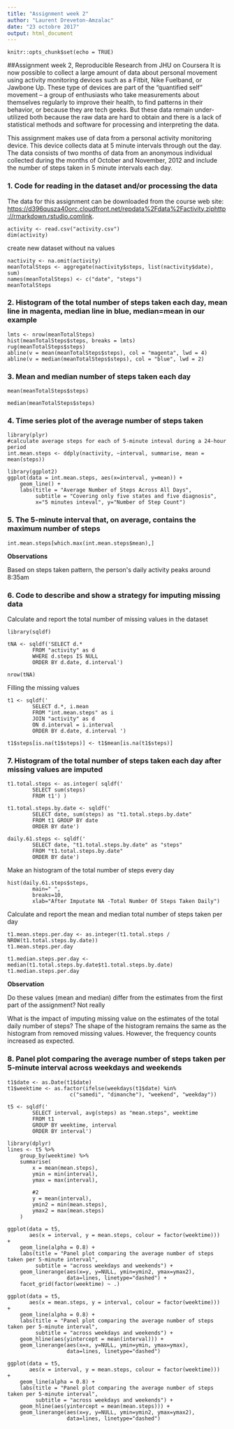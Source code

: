 ```yaml
---
title: "Assignment week 2"
author: "Laurent Dreveton-Amzalac"
date: "23 octobre 2017"
output: html_document
---
```


```{r setup, include=FALSE}
knitr::opts_chunk$set(echo = TRUE)
```
##Assignment week 2, Reproducible Research from JHU on Coursera
It is now possible to collect a large amount of data about personal movement using activity monitoring devices such as a Fitbit, Nike Fuelband, or Jawbone Up. These type of devices are part of the “quantified self” movement – a group of enthusiasts who take measurements about themselves regularly to improve their health, to find patterns in their behavior, or because they are tech geeks. But these data remain under-utilized both because the raw data are hard to obtain and there is a lack of statistical methods and software for processing and interpreting the data.

This assignment makes use of data from a personal activity monitoring device. This device collects data at 5 minute intervals through out the day. The data consists of two months of data from an anonymous individual collected during the months of October and November, 2012 and include the number of steps taken in 5 minute intervals each day.

### 1. Code for reading in the dataset and/or processing the data
The data for this assignment can be downloaded from the course web site: <https://d396qusza40orc.cloudfront.net/repdata%2Fdata%2Factivity.ziphttp://rmarkdown.rstudio.com>[link](https://d396qusza40orc.cloudfront.net/repdata%2Fdata%2Factivity.ziphttp://rmarkdown.rstudio.com).

```{r setoptions,echo=TRUE}
activity <- read.csv("activity.csv")
dim(activity)
```

create new dataset without na values
```{r}
nactivity <- na.omit(activity)
meanTotalSteps <- aggregate(nactivity$steps, list(nactivity$date), sum)
names(meanTotalSteps) <- c("date", "steps")
meanTotalSteps
```

### 2. Histogram of the total number of steps taken each day, mean line in magenta, median line in blue, median=mean in our example
```{r}
lmts <- nrow(meanTotalSteps)
hist(meanTotalSteps$steps, breaks = lmts)
rug(meanTotalSteps$steps)
abline(v = mean(meanTotalSteps$steps), col = "magenta", lwd = 4)
abline(v = median(meanTotalSteps$steps), col = "blue", lwd = 2)
```

### 3. Mean and median number of steps taken each day

```{r}
mean(meanTotalSteps$steps)
```
```{r}
median(meanTotalSteps$steps)
```

### 4. Time series plot of the average number of steps taken

```{r}
library(plyr)
#calculate average steps for each of 5-minute inteval during a 24-hour period
int.mean.steps <- ddply(nactivity, ~interval, summarise, mean = mean(steps))
```
```{r tidy=FALSE}
library(ggplot2)
ggplot(data = int.mean.steps, aes(x=interval, y=mean)) +
    geom_line() + 
    labs(title = "Average Number of Steps Across All Days", 
         subtitle = "Covering only five states and five diagnosis", 
         x="5 minutes inteval", y="Number of Step Count")
```

### 5. The 5-minute interval that, on average, contains the maximum number of steps

```{r}
int.mean.steps[which.max(int.mean.steps$mean),]
```

**Observations**

Based on steps taken pattern, the person's daily activity peaks around 8:35am

### 6. Code to describe and show a strategy for imputing missing data

Calculate and report the total number of missing values in the dataset

```{r}
library(sqldf)
```

```{r tidy=FALSE}
tNA <- sqldf('SELECT d.* 
        FROM "activity" as d
        WHERE d.steps IS NULL 
        ORDER BY d.date, d.interval')
```

```{r}
nrow(tNA)
```
Filling the missing values

```{r tidy=FALSE}
t1 <- sqldf('
        SELECT d.*, i.mean 
        FROM "int.mean.steps" as i 
        JOIN "activity" as d 
        ON d.interval = i.interval 
        ORDER BY d.date, d.interval ')

t1$steps[is.na(t1$steps)] <- t1$mean[is.na(t1$steps)]
```

### 7. Histogram of the total number of steps taken each day after missing values are imputed

```{r tidy=FALSE}
t1.total.steps <- as.integer( sqldf('
        SELECT sum(steps) 
        FROM t1') )
        
t1.total.steps.by.date <- sqldf('
        SELECT date, sum(steps) as "t1.total.steps.by.date" 
        FROM t1 GROUP BY date 
        ORDER BY date')
        
daily.61.steps <- sqldf('
        SELECT date, "t1.total.steps.by.date" as "steps" 
        FROM "t1.total.steps.by.date" 
        ORDER BY date')
```

Make an histogram of the total number of steps every day

```{r tidy=FALSE}
hist(daily.61.steps$steps,
        main=" ", 
        breaks=10, 
        xlab="After Imputate NA -Total Number Of Steps Taken Daily")
```

Calculate and report the mean and median total number of steps taken per day

```{r}
t1.mean.steps.per.day <- as.integer(t1.total.steps / NROW(t1.total.steps.by.date))
t1.mean.steps.per.day
```

```{r}
t1.median.steps.per.day <- median(t1.total.steps.by.date$t1.total.steps.by.date)
t1.median.steps.per.day
```
**Observation**

Do these values (mean and median) differ from the estimates from the first part of the assignment? Not really

What is the impact of imputing missing value on the estimates of the total daily number of steps? The shape of the histogram remains the same as the histogram from removed missing values. However, the frequency counts increased as expected.

### 8. Panel plot comparing the average number of steps taken per 5-minute interval across weekdays and weekends

```{r tidy=FALSE}
t1$date <- as.Date(t1$date)
t1$weektime <- as.factor(ifelse(weekdays(t1$date) %in%
                    c("samedi", "dimanche"), "weekend", "weekday"))
        
t5 <- sqldf('
        SELECT interval, avg(steps) as "mean.steps", weektime             
        FROM t1 
        GROUP BY weektime, interval 
        ORDER BY interval')
```

```{r plot1, tidy=FALSE}
library(dplyr)
lines <- t5 %>%
    group_by(weektime) %>%
    summarise(
        x = mean(mean.steps),
        ymin = min(interval),
        ymax = max(interval),
        
        #2
        y = mean(interval),
        ymin2 = min(mean.steps),
        ymax2 = max(mean.steps)
    )

ggplot(data = t5, 
       aes(x = interval, y = mean.steps, colour = factor(weektime)))  + 
    geom_line(alpha = 0.8) + 
    labs(title = "Panel plot comparing the average number of steps taken per 5-minute interval", 
         subtitle = "across weekdays and weekends") + 
    geom_linerange(aes(x=y, y=NULL, ymin=ymin2, ymax=ymax2), 
                   data=lines, linetype="dashed") + 
    facet_grid(factor(weektime) ~ .)
```

```{r plot2}
ggplot(data = t5, 
       aes(x = mean.steps, y = interval, colour = factor(weektime)))  + 
    geom_line(alpha = 0.8) + 
    labs(title = "Panel plot comparing the average number of steps taken per 5-minute interval", 
         subtitle = "across weekdays and weekends") + 
    geom_hline(aes(yintercept = mean(interval))) +
    geom_linerange(aes(x=x, y=NULL, ymin=ymin, ymax=ymax), 
                   data=lines, linetype="dashed")
```

```{r plot3}
ggplot(data = t5, 
       aes(x = interval, y = mean.steps, colour = factor(weektime)))  + 
    geom_line(alpha = 0.8) + 
    labs(title = "Panel plot comparing the average number of steps taken per 5-minute interval", 
         subtitle = "across weekdays and weekends") + 
    geom_hline(aes(yintercept = mean(mean.steps))) +
    geom_linerange(aes(x=y, y=NULL, ymin=ymin2, ymax=ymax2), 
                   data=lines, linetype="dashed")


```


